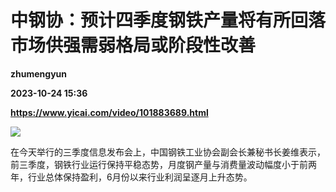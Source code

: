 # 中钢协：预计四季度钢铁产量将有所回落 市场供强需弱格局或阶段性改善
**zhumengyun**

**2023-10-24 15:36**

**https://www.yicai.com/video/101883689.html**

![](http://imgcdn.yicai.com/vms-new/2023/10/a4156c62-a57c-4c79-a363-125b6e9c3d87_Qtml.jpg) 

在今天举行的三季度信息发布会上，中国钢铁工业协会副会长兼秘书长姜维表示，前三季度，钢铁行业运行保持平稳态势，月度钢产量与消费量波动幅度小于前两年，行业总体保持盈利，6月份以来行业利润呈逐月上升态势。